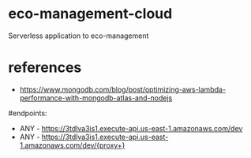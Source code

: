 # eco-management-cloud
Serverless application to eco-management 

# references
 - https://www.mongodb.com/blog/post/optimizing-aws-lambda-performance-with-mongodb-atlas-and-nodejs
 
#endpoints:
 - ANY - https://3tdlva3is1.execute-api.us-east-1.amazonaws.com/dev
 - ANY - https://3tdlva3is1.execute-api.us-east-1.amazonaws.com/dev/{proxy+}
